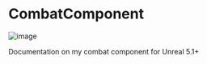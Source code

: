 # CombatComponent

![image](https://github.com/user-attachments/assets/fb6fc82c-51cb-4e6e-96c5-9838dc9c086a)

Documentation on my combat component for Unreal 5.1+
